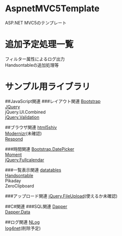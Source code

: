 # AspnetMVC5Template
ASP.NET MVC5のテンプレート  
# 追加予定処理一覧
フィルター属性によるログ出力  
Handsontableの追加処理等  

# サンプル用ライブラリ
##JavaScript関連
###レイアウト関連
[Bootstrap](http://getbootstrap.com/)  
[JQuery](https://jquery.com/)  
jQuery.UI.Combined  
[jQuery.Validation](http://jqueryvalidation.org/)  

##ブラウザ関連
[html5shiv](https://github.com/aFarkas/html5shiv)  
[Modernizr](https://modernizr.com/)(未確認)  
[Respond](https://github.com/scottjehl/Respond)  

###時間関連
[Bootstrap.DatePicker](https://eonasdan.github.io/bootstrap-datetimepicker/)  
[Moment](http://momentjs.com/)  
[jQuery.Fullcalendar](http://fullcalendar.io/)  

###一覧表示関連
[datatables](https://www.datatables.net/)  
[Handsontable](https://handsontable.com/)  
Pikaday  
ZeroClipboard  

###アップロード関連
[jQuery.FileUpload](https://github.com/blueimp/jQuery-File-Upload)(使えるか未確認)  

##C#関連
###SQL関連
[Dapper](https://github.com/StackExchange/dapper-dot-net)    
[Dapper.Data](https://www.nuget.org/packages/Dapper.Data/)  

##ログ関連
[NLog](http://nlog-project.org/)  
[log4net](https://logging.apache.org/log4net/)(削除予定)  
